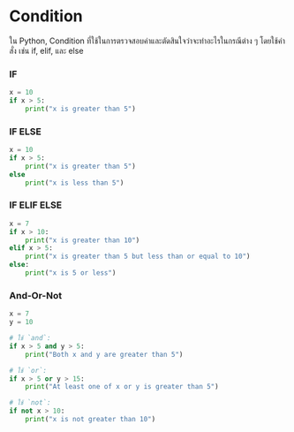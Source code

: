 # Condition

ใน Python, Condition  ที่ใช้ในการตรวจสอบค่าและตัดสินใจว่าจะทำอะไรในกรณีต่าง ๆ โดยใช้คำสั่ง เช่น if, elif, และ else


### IF
```py linenums="1"
x = 10
if x > 5:
    print("x is greater than 5")
```


### IF ELSE
```py linenums="1"
x = 10
if x > 5:
    print("x is greater than 5")
else
    print("x is less than 5")
```


### IF ELIF ELSE
```py linenums="1"
x = 7
if x > 10:
    print("x is greater than 10")
elif x > 5:
    print("x is greater than 5 but less than or equal to 10")
else:
    print("x is 5 or less")
```


### And-Or-Not
```py linenums="1"
x = 7
y = 10

# ใช้ `and`:
if x > 5 and y > 5:
    print("Both x and y are greater than 5")

# ใช้ `or`:
if x > 5 or y > 15:
    print("At least one of x or y is greater than 5")

# ใช้ `not`:
if not x > 10:
    print("x is not greater than 10")

```